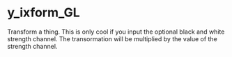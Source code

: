 # y_ixform_GL

Transform a thing. This is only cool if you input the optional black and white strength channel. The transormation will be multiplied by the value of the strength channel.
